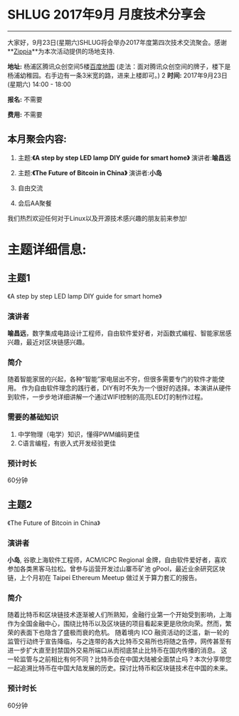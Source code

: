 # SHLUG 2017年9月 月度技术分享会
--------------------------------------------------------------------------------
大家好，9月23日(星期六)SHLUG将会举办2017年度第四次技术交流聚会。感谢**[Zippia](https://www.zippia.com/)**为本次活动提供的场地支持.

**地址:** 杨浦区腾讯众创空间5楼[百度地图](http://j.map.baidu.com/Bv-NH) (走法：面对腾讯众创空间的牌子，楼下是杨浦幼稚园。右手边有一条3米宽的路，进来上楼即可。)
2
**时间:** 2017年9月23日(星期六) 14:00 - 18:00

**报名:** 不需要

**费用:** 不需要

本月聚会内容:
---------------
1. 主题:**《A step by step LED lamp DIY guide for smart home》** 演讲者:**喻昌远**

2. 主题:**《The Future of Bitcoin in China》** 演讲者:**小岛**

3. 自由交流

4. 会后AA聚餐

我们热烈欢迎任何对于Linux以及开源技术感兴趣的朋友前来参加!

# 主题详细信息:
## 主题1
《A step by step LED lamp DIY guide for smart home》

### 演讲者
**喻昌远**，数字集成电路设计工程师，自由软件爱好者，对函数式编程、智能家居感
兴趣，最近对区块链感兴趣。

### 简介
随着智能家居的兴起，各种“智能”家电层出不穷，但很多需要专门的软件才能使用。 作为自由软件理念的践行者，DIY有时不失为一个很好的选择。本演讲从硬件到软件，一步步地详细讲解一个通过WIFI控制的高亮LED灯的制作过程。

### 需要的基础知识
1. 中学物理（电学）知识，懂得PWM编码更佳
2. C语言编程，有嵌入式开发经验更佳

### 预计时长
60分钟


## 主题2
《The Future of Bitcoin in China》

### 演讲者
**小岛**, 谷歌上海软件工程师，ACM/ICPC Regional 金牌，自由软件爱好者，喜欢参加各类黑客马拉松。曾参与运营开发过山寨币矿池 gPool，最近业余研究区块链，上个月初在 Taipei Ethereum Meetup 做过关于算力套汇的报告。

### 简介
随着比特币和区块链技术逐渐被人们所熟知，金融行业第一个开始受到影响，上海作为全国金融中心，围绕比特币以及区块链的项目看起来更是欣欣向荣。然而，繁荣的表面下也隐含了盛极而衰的危机。
随着境内 ICO 融资活动的泛滥，新一轮的监管行动终于宣告降临，与之连带的各大比特币交易所也将随之告停，网传甚至有进一步扩大直至封禁国外交易所端口从而彻底禁止比特币在国内传播的消息。
这一轮监管与之前相比有何不同？比特币会在中国大陆被全面禁止吗？本次分享带您一起追溯比特币在中国大陆发展的历史。探讨比特币和区块链技术在中国的未来。

### 预计时长
60分钟
